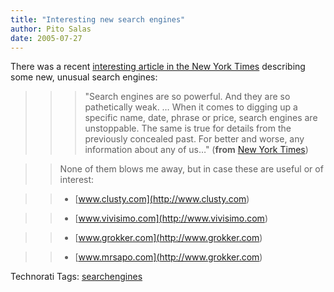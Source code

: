 ```yaml
---
title: "Interesting new search engines"
author: Pito Salas
date: 2005-07-27
---
```




There was a recent [interesting article in the New York
Times](<http://www.nytimes.com/2005/06/12/business/yourmoney/12techno.html>)
describing some new, unusual search engines:

>>

>>> "Search engines are so powerful. And they are so pathetically weak. … When
it comes to digging up a specific name, date, phrase or price, search engines
are unstoppable. The same is true for details from the previously concealed
past. For better and worse, any information about any of us…" (**from** [New
York
Times](<http://www.nytimes.com/2005/06/12/business/yourmoney/12techno.html>))

>>

>> None of them blows me away, but in case these are useful or of interest:

>>

>>   * [www.clusty.com](<http://www.clusty.com>)

>>   * [www.vivisimo.com](<http://www.vivisimo.com>)

>>   * [www.grokker.com](<http://www.grokker.com>)

>>   * [www.mrsapo.com](<http://www.grokker.com>)

>>

Technorati Tags: [searchengines](<http://technorati.com/tag/searchengines>)


